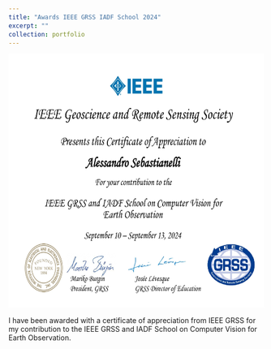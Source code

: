 ```yaml
---
title: "Awards IEEE GRSS IADF School 2024"
excerpt: ""
collection: portfolio
---
```



<img src="/images/IADF2024.jpg" width="600" height="500">


I have been awarded with a certificate of appreciation from IEEE GRSS for my contribution to the IEEE GRSS and IADF School on Computer Vision for Earth Observation.